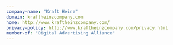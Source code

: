 ```yaml
---
company-name: "Kraft Heinz"
domain: kraftheinzcompany.com
home: http://www.kraftheinzcompany.com/
privacy-policy: http://www.kraftheinzcompany.com/privacy.html
member-of: "Digital Advertising Alliance"
---
```




